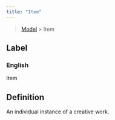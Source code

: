 ```yaml
---
title: "Item"
---
```


> [Model](../../) > Item

## Label

### English
Item


## Definition
An individual instance of a creative work. 


    
